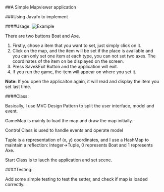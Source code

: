 ##A Simple Mapviewer application   
    
###Using Javafx to implement   
    
        
####Usage:
![Example](https://cl.ly/0r1K2x3r3g3R)

There are two buttons Boat and Axe.     
1. Firstly, chose a item that you want to set, just simply click on it.     
2. Click on the map, and the item will be set if the place is available and you can only set one item at each type, you can not set two axes. The coordinates of the item on be displayed on the screen.         
3. Press Save&Exit Button and the application will exit.   
4. If you run the game, the item will appear on where you set it.     
    
**Note:**  If you open the applicaiton again, it will read and display the item you set last time.

####Class:    

Basically, I use MVC Design Pattern to split the user interface, model and event.       
    
GameMap is mainly to load the map and draw the map initially.    
   
Control Class is used to handle events and operate model    

Tuple is a representation of (x, y) coordinates, and I use a HashMap to maintain a reflection: Integer->Tuple, 0 represents Boat and 1 represents Axe.

Start Class is to lauch the application and set scene.  
  

####Testing:  
    
Add some simple testing to test the setter, and check if map is loaded correctly.

